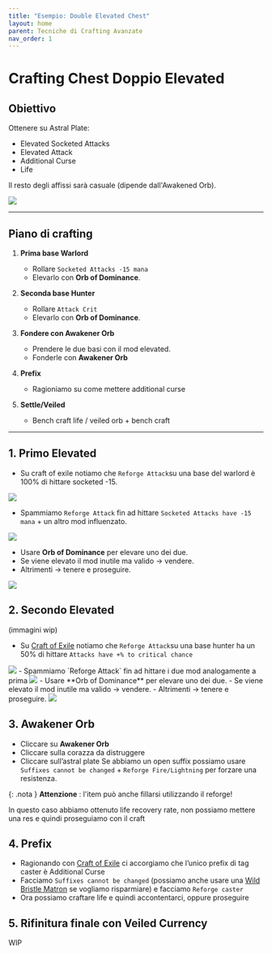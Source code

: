 ```yaml
---
title: "Esempio: Double Elevated Chest"
layout: home
parent: Tecniche di Crafting Avanzate
nav_order: 1
---
```


# Crafting Chest Doppio Elevated

## Obiettivo

Ottenere su Astral Plate:

- Elevated Socketed Attacks
- Elevated Attack
- Additional Curse
- Life

Il resto degli affissi sarà casuale (dipende dall'Awakened Orb).

<img src="./img/doppioelev/36-01.png">

---

## Piano di crafting

1. **Prima base Warlord**

   - Rollare `Socketed Attacks -15 mana`
   - Elevarlo con **Orb of Dominance**.

2. **Seconda base Hunter**

   - Rollare `Attack Crit`
   - Elevarlo con **Orb of Dominance**.

3. **Fondere con Awakener Orb**

    - Prendere le due basi con il mod elevated.
    - Fonderle con **Awakener Orb** 

4. **Prefix**
    - Ragioniamo su come mettere additional curse

5. **Settle/Veiled**
    - Bench craft life / veiled orb + bench craft

---

## 1. Primo Elevated


- Su craft of exile notiamo che `Reforge Attack`su una base del warlord è 100% di hittare socketed -15. 
<img src="./img/doppioelev/38-01.png">

- Spammiamo `Reforge Attack` fin ad hittare `Socketed Attacks have -15 mana` + un altro mod influenzato.
<img src="./img/doppioelev/38-02.png">

- Usare **Orb of Dominance** per elevare uno dei due.
- Se viene elevato il mod inutile ma valido → vendere.
- Altrimenti → tenere e proseguire.
<img src="./img/doppioelev/38-03.png">



## 2. Secondo Elevated

(immagini wip)

- Su [Craft of Exile](https://www.craftofexile.com/) notiamo che `Reforge Attack`su una base hunter ha un 50% di hittare `Attacks have +% to critical chance`
<img src="./img/doppioelev/39-01.png">
- Spammiamo `Reforge Attack` fin ad hittare i due mod analogamente a prima
<img src="./img/doppioelev/39-03.png">
- Usare **Orb of Dominance** per elevare uno dei due.
- Se viene elevato il mod inutile ma valido → vendere.
- Altrimenti → tenere e proseguire.
<img src="./img/doppioelev/39-02.png">


## 3. Awakener Orb

- Cliccare su **Awakener Orb**
- Cliccare sulla corazza da distruggere
- Cliccare sull’astral plate
Se abbiamo un open suffix possiamo usare `Suffixes cannot be changed` + `Reforge Fire/Lightning` per forzare una resistenza.

{: .nota } 
**Attenzione** : l'item può anche fillarsi utilizzando il reforge!

In questo caso abbiamo ottenuto life recovery rate, non possiamo mettere una res e quindi proseguiamo con il craft 


## 4. Prefix

-  Ragionando con [Craft of Exile](https://www.craftofexile.com/) ci accorgiamo che l’unico prefix di tag caster è Additional Curse
- Facciamo `Suffixes cannot be changed` (possiamo anche usare una [Wild Bristle Matron](https://www.poewiki.net/wiki/Wild_Bristle_Matron) se vogliamo risparmiare) e facciamo `Reforge caster`
- Ora possiamo craftare life e quindi accontentarci, oppure proseguire



## 5. Rifinitura finale con Veiled Currency

WIP




